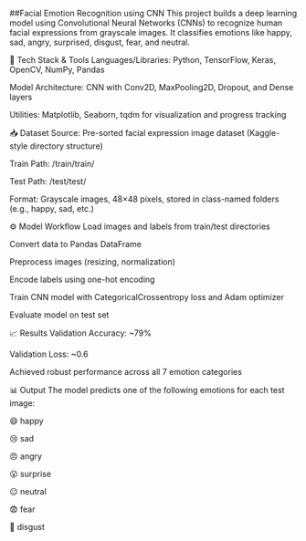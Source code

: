 ##Facial Emotion Recognition using CNN
This project builds a deep learning model using Convolutional Neural Networks (CNNs) to recognize human facial expressions from grayscale images. It classifies emotions like happy, sad, angry, surprised, disgust, fear, and neutral.

🧠 Tech Stack & Tools
Languages/Libraries: Python, TensorFlow, Keras, OpenCV, NumPy, Pandas

Model Architecture: CNN with Conv2D, MaxPooling2D, Dropout, and Dense layers

Utilities: Matplotlib, Seaborn, tqdm for visualization and progress tracking

📥 Dataset
Source: Pre-sorted facial expression image dataset (Kaggle-style directory structure)

Train Path: /train/train/

Test Path: /test/test/

Format: Grayscale images, 48×48 pixels, stored in class-named folders (e.g., happy, sad, etc.)

⚙️ Model Workflow
Load images and labels from train/test directories

Convert data to Pandas DataFrame

Preprocess images (resizing, normalization)

Encode labels using one-hot encoding

Train CNN model with CategoricalCrossentropy loss and Adam optimizer

Evaluate model on test set

📈 Results
Validation Accuracy: ~79%

Validation Loss: ~0.6

Achieved robust performance across all 7 emotion categories

📊 Output
The model predicts one of the following emotions for each test image:

😄 happy

😢 sad

😠 angry

😮 surprise

😐 neutral

😨 fear

🤢 disgust
